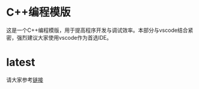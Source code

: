 # C++编程模版

这是一个C++编程模版，用于提高程序开发与调试效率。本部分与vscode结合紧密，强烈建议大家使用vscode作为首选IDE。

# latest 

请大家参考[链接](https://sjtu.feishu.cn/wiki/wikcnD0SC8ulHE1o5aPkLQ7IX6E)